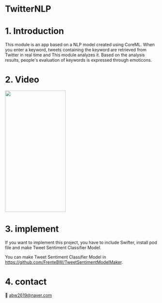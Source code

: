 # TwitterNLP

# 1. Introduction
This module is an app based on a NLP model created using CoreML. When you enter a keyword, tweets containing the keyword are retrieved from Twitter in real time and This module analyzes it. Based on the analysis results, people's evaluation of keywords is expressed through emoticons.

# 2. Video
<img src="https://user-images.githubusercontent.com/88021794/200317526-dbcf7a02-14e8-438c-8a17-e084a0f659e9.mov" width="200" height="400"/>

# 3. implement
If you want to implement this project, you have to include Swifter, install pod file and make Tweet Sentiment Classifier Model. 

You can make Tweet Sentiment Classifier Model in https://github.com/FrenteBW/TweetSentimentModelMaker. 

# 4. contact
📧 abw2619@naver.com
